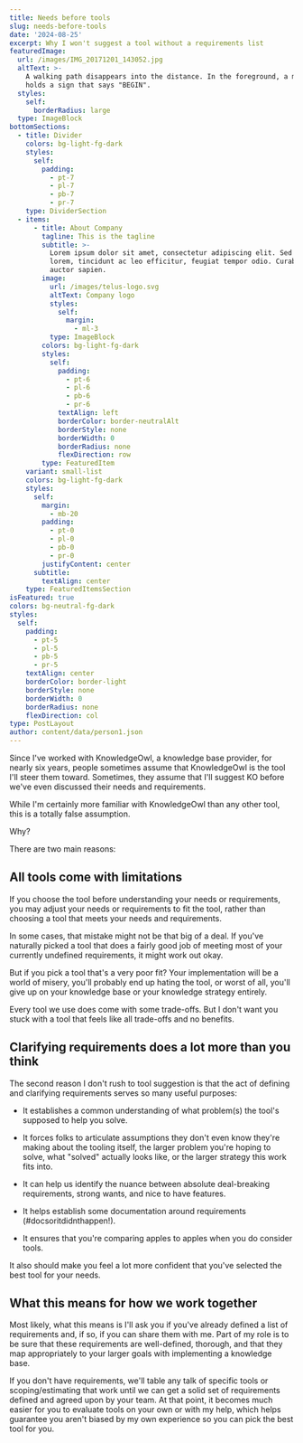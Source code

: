 ```yaml
---
title: Needs before tools
slug: needs-before-tools
date: '2024-08-25'
excerpt: Why I won't suggest a tool without a requirements list
featuredImage:
  url: /images/IMG_20171201_143052.jpg
  altText: >-
    A walking path disappears into the distance. In the foreground, a metal pole
    holds a sign that says "BEGIN".
  styles:
    self:
      borderRadius: large
  type: ImageBlock
bottomSections:
  - title: Divider
    colors: bg-light-fg-dark
    styles:
      self:
        padding:
          - pt-7
          - pl-7
          - pb-7
          - pr-7
    type: DividerSection
  - items:
      - title: About Company
        tagline: This is the tagline
        subtitle: >-
          Lorem ipsum dolor sit amet, consectetur adipiscing elit. Sed ante
          lorem, tincidunt ac leo efficitur, feugiat tempor odio. Curabitur at
          auctor sapien.
        image:
          url: /images/telus-logo.svg
          altText: Company logo
          styles:
            self:
              margin:
                - ml-3
          type: ImageBlock
        colors: bg-light-fg-dark
        styles:
          self:
            padding:
              - pt-6
              - pl-6
              - pb-6
              - pr-6
            textAlign: left
            borderColor: border-neutralAlt
            borderStyle: none
            borderWidth: 0
            borderRadius: none
            flexDirection: row
        type: FeaturedItem
    variant: small-list
    colors: bg-light-fg-dark
    styles:
      self:
        margin:
          - mb-20
        padding:
          - pt-0
          - pl-0
          - pb-0
          - pr-0
        justifyContent: center
      subtitle:
        textAlign: center
    type: FeaturedItemsSection
isFeatured: true
colors: bg-neutral-fg-dark
styles:
  self:
    padding:
      - pt-5
      - pl-5
      - pb-5
      - pr-5
    textAlign: center
    borderColor: border-light
    borderStyle: none
    borderWidth: 0
    borderRadius: none
    flexDirection: col
type: PostLayout
author: content/data/person1.json
---
```

Since I've worked with KnowledgeOwl, a knowledge base provider, for nearly six years, people sometimes assume that KnowledgeOwl is the tool I'll steer them toward. Sometimes, they assume that I'll suggest KO before we've even discussed their needs and requirements.

While I'm certainly more familiar with KnowledgeOwl than any other tool, this is a totally false assumption.

Why?

There are two main reasons:

## All tools come with limitations

If you choose the tool before understanding your needs or requirements, you may adjust your needs or requirements to fit the tool, rather than choosing a tool that meets your needs and requirements.

In some cases, that mistake might not be that big of a deal. If you've naturally picked a tool that does a fairly good job of meeting most of your currently undefined requirements, it might work out okay.

But if you pick a tool that's a very poor fit? Your implementation will be a world of misery, you'll probably end up hating the tool, or worst of all, you'll give up on your knowledge base or your knowledge strategy entirely.

Every tool we use does come with some trade-offs. But I don't want you stuck with a tool that feels like all trade-offs and no benefits.

## Clarifying requirements does a lot more than you think

The second reason I don't rush to tool suggestion is that the act of defining and clarifying requirements serves so many useful purposes:

*   It establishes a common understanding of what problem(s) the tool's supposed to help you solve.

*   It forces folks to articulate assumptions they don't even know they're making about the tooling itself, the larger problem you're hoping to solve, what "solved" actually looks like, or the larger strategy this work fits into.

*   It can help us identify the nuance between absolute deal-breaking requirements, strong wants, and nice to have features.

*   It helps establish some documentation around requirements (#docsoritdidnthappen!).

*   It ensures that you're comparing apples to apples when you do consider tools.

It also should make you feel a lot more confident that you've selected the best tool for your needs.

## What this means for how we work together

Most likely, what this means is I'll ask you if you've already defined a list of requirements and, if so, if you can share them with me. Part of my role is to be sure that these requirements are well-defined, thorough, and that they map appropriately to your larger goals with implementing a knowledge base.

If you don't have requirements, we'll table any talk of specific tools or scoping/estimating that work until we can get a solid set of requirements defined and agreed upon by your team. At that point, it becomes much easier for you to evaluate tools on your own or with my help, which helps guarantee you aren't biased by my own experience so you can pick the best tool for you.

